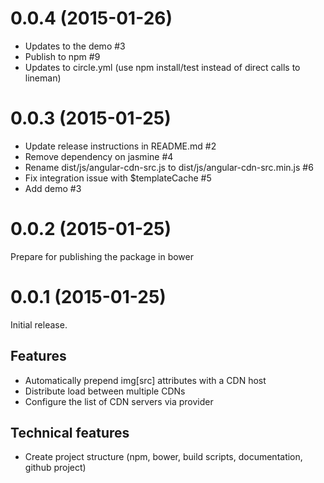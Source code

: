 # 0.0.4 (2015-01-26)

* Updates to the demo #3
* Publish to npm #9
* Updates to circle.yml (use npm install/test instead of direct calls to lineman)

# 0.0.3 (2015-01-25)

* Update release instructions in README.md #2
* Remove dependency on jasmine #4
* Rename dist/js/angular-cdn-src.js to dist/js/angular-cdn-src.min.js #6
* Fix integration issue with $templateCache #5
* Add demo #3

# 0.0.2 (2015-01-25)

Prepare for publishing the package in bower

# 0.0.1 (2015-01-25)

Initial release.

## Features

* Automatically prepend img[src] attributes with a CDN host
* Distribute load between multiple CDNs
* Configure the list of CDN servers via provider

## Technical features

* Create project structure (npm, bower, build scripts, documentation, github project)
